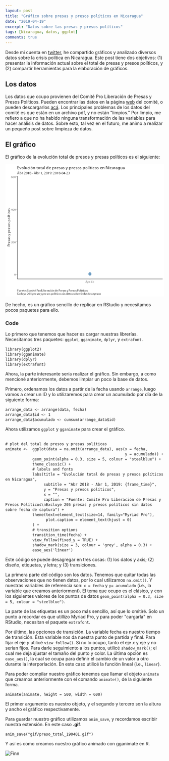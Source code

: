 ```yaml
---
layout: post
title: "Gráfico sobre presas y presos políticos en Nicaragua"
date: "2019-04-19"
excerpt: "Datos sobre las presas y presos políticos"
tags: [Nicaragua, datos, ggplot]
comments: true
---
```


Desde mi cuenta en [twitter](https://twitter.com/rrmaximiliano), he compartido gráficos y analizado diversos datos sobre la crisis política en Nicaragua. Este post tiene dos objetivos: (1) presentar la información actual sobre el total de presas y presos políticos, y (2) compartir herramientas para la elaboración de gráficos.

## Los datos
Los datos que ocupo provienen del Comité Pro Liberación de Presas y Presos Políticos. Pueden encontrar las datos en la página [web](http://presospoliticosnicaragua.com/) del comité, o pueden descargarlos [acá](/data). Los principales problemas de los datos del comité es que están en un archivo pdf, y no están "limpios." Por limpio, me refiero a que no ha habido ninguna transformación de las variables para hacer análisis de datos. Sobre esto, tal vez en el futuro, me animo a realizar un pequeño post sobre limpieza de datos.

## El gráfico
El gráfico de la evolución total de presos y presas políticos es el siguiente:

![Fig 1](/assets/gifs/preso_total_190401.gif)

De hecho, es un gráfico sencillo de replicar en RStudio y necesitamos pocos paquetes para ello.

### Code
Lo primero que tenemos que hacer es cargar nuestras librerías. Necesitamos tres paquetes: `ggplot`, `gganimate`, `dplyr`, y `extrafont`.

```{r, echo = TRUE, message = FALSE, warning = FALSE}
library(ggplot2)
library(gganimate)
library(dplyr)
library(extrafont)
```
Ahora, la parte interesante sería realizar el gráfico. Sin embargo, a como mencioné anteriormente, debemos limpiar un poco la base de datos.

Primero, ordenamos los datos a partir de la fecha usando `arrange`, luego vamos a crear un ID y lo utilizaremos para  crear un acumulado por día de la siguiente forma:

```{r}
arrange_data <- arrange(data, fecha)
arrange_data$id <- 1
arrange_data$acumulado <- cumsum(arrange_data$id)
```
Ahora utilizamos `ggplot` y `gganimate` para crear el gráfico.

```{r}

# plot del total de presos y presas políticas
animate <-  ggplot(data = na.omit(arrange_data), aes(x = fecha,
                                                     y = acumulado)) +
            geom_point(alpha = 0.3, size = 5, colour = "steelblue") +
            theme_classic() +
            # labels and fonts
            labs(title = "Evolución total de presas y presos políticos en Nicaragua",
                 subtitle = "Abr 2018 - Abr 1, 2019: {frame_time}",
                 y = "Presas y presos políticos",
                 x = "",
                 caption = "Fuente: Comité Pro Liberación de Presas y Presos Políticos\nExcluye 205 presas y presos políticos sin datos sobre fecha de captura") +
            theme(text=element_text(size=14, family="Myriad Pro"),
                  plot.caption = element_text(hjust = 0)
            ) +
            # transition options
            transition_time(fecha) +
            view_follow(fixed_y = TRUE) +
            shadow_mark(size = 3, colour = 'grey', alpha = 0.3) +
            ease_aes('linear')
```
Este código se puede desagregar en tres cosas: (1) los datos y axis; (2) diseño, etiquetas, y letra; y (3) transiciones.

La primera parte del código son los datos. Tenemos que quitar todas las observaciones que no tienen datos, por lo cual utilizamos `na.omit()`. Y nuestras variables de referencia son: `x = fecha` y `y= acumulado` (i.e., la variable que creamos anteriorment). El tema que ocupo es el clásico, y con los siguientes valores de los puntos de datos `geom_point(alpha = 0.3, size = 5, colour = "steelblue")`.

La parte de las etiquetas es un poco más sencillo, así que lo omitiré. Solo un punto a recordar es que utillizo Myriad Pro, y para poder "cargarla" en RStudio, necesitan el paquete `extrafont`.

Por último, las opciones de transición. La variable fecha es nuestro tiempo de transición. Ésta variable nos da nuestra punto de partida y final. Para fijar el eje _y_ utilicé `view_follow()`. Si no lo ocupo, tanto el eje _x_ y eje _y_ no serían fijos. Para darle seguimiento a los puntos, utilicé `shadow_mark()`; el cual me deja ajustar el tamaño del punto y color.  La última opción es `ease_aes()`, la cual se ocupa para definir el cambio de un valor a otro durante la interporlación. En este caso utilicé la función lineal (i.e., `linear`).

Para poder compilar nuestro gráfico tenemos que llamar el objeto `animate` que creamos anteriormente con el comando `animate()`, de la siguiente forma.

```{r}
animate(animate, height = 500, width = 600)
```
El primer argumento es nuestro objeto, y el segundo y tercero son la altura y ancho el gráfico respectivamente.

Para guardar nuestro gráfico utilizamos `anim_save`, y recordamos escribir nuestra extensión. En este caso __.gif__.
```{r}
anim_save("gif/preso_total_190401.gif")
```
Y así es como creamos nuestro gráfico animado con gganimate en R.

![Finn](https://media.giphy.com/media/N2JaONOG63aMM/giphy.gif)

